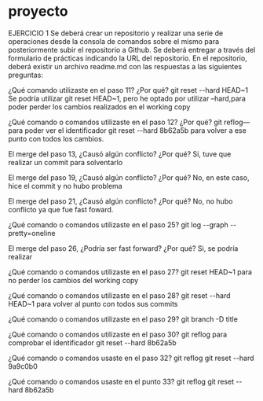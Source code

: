 # proyecto
EJERCICIO 1
Se deberá crear un repositorio y realizar una serie de operaciones desde la consola de comandos sobre el mismo para posteriormente subir el repositorio a Github.
Se deberá entregar a través del formulario de prácticas indicando la URL del repositorio. En el repositorio, deberá existir un archivo readme.md con las respuestas a las siguientes preguntas:

¿Qué comando utilizaste en el paso 11? ¿Por qué?
git reset --hard HEAD~1
Se podría utilizar git reset HEAD~1, pero he optado por utilizar –hard,para poder perder los cambios realizados en el working copy 

¿Qué comando o comandos utilizaste en el paso 12? ¿Por qué?
git reflog—para poder ver el identificador
git reset --hard 8b62a5b para volver a ese punto con todos los cambios.

El merge del paso 13, ¿Causó algún conflicto? ¿Por qué?
Si, tuve que realizar un commit para solventarlo 

El merge del paso 19, ¿Causó algún conflicto? ¿Por qué?
No, en este caso, hice el commit y no hubo problema 

El merge del paso 21, ¿Causó algún conflicto? ¿Por qué?
No, no hubo conflicto ya que fue fast foward.

¿Qué comando o comandos utilizaste en el paso 25?
git log --graph --pretty=oneline

El merge del paso 26, ¿Podría ser fast forward? ¿Por qué?
Si, se podría realizar  

¿Qué comando o comandos utilizaste en el paso 27?
git reset HEAD~1 para no perder los cambios del working copy

¿Qué comando o comandos utilizaste en el paso 28?
git reset --hard HEAD~1 para volver al punto con todos sus commits

¿Qué comando o comandos utilizaste en el paso 29?
git branch -D title

¿Qué comando o comandos utilizaste en el paso 30?
git reflog para comprobar el identificador
git reset --hard 8b62a5b

¿Qué comando o comandos usaste en el paso 32?
git reflog
git reset --hard 9a9c0b0

¿Qué comando o comandos usaste en el punto 33?
git reflog
git reset --hard 8b62a5b
